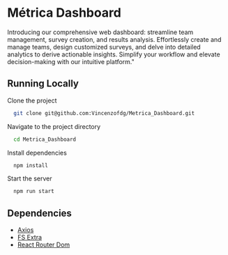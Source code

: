 
# Métrica Dashboard

Introducing our comprehensive web dashboard: streamline team management, survey creation, and results analysis. Effortlessly create and manage teams, design customized surveys, and delve into detailed analytics to derive actionable insights. Simplify your workflow and elevate decision-making with our intuitive platform."

## Running Locally

Clone the project

```bash
  git clone git@github.com:Vincenzofdg/Metrica_Dashboard.git
```

Navigate to the project directory

```bash
  cd Metrica_Dashboard
```

Install dependencies

```bash
  npm install
```

Start the server

```bash
  npm run start
```


## Dependencies

 - [Axios](https://www.npmjs.com/package/axios)
 - [FS Extra](https://www.npmjs.com/package/fs-extra)
 - [React Router Dom](https://www.npmjs.com/package/react-router-dom)
